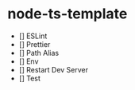 # node-ts-template

- [] ESLint
- [] Prettier
- [] Path Alias
- [] Env
- [] Restart Dev Server
- [] Test
